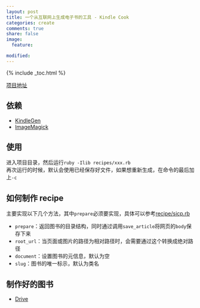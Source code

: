 ```yaml
---
layout: post
title: 一个从互联网上生成电子书的工具 - Kindle Cook
categories: create
comments: true
share: false
image:
  feature:

modified:
---
```


{% include _toc.html %}

[项目地址](https://github.com/SaulLawliet/kindlecook)

## 依赖
- [KindleGen](https://www.amazon.com/gp/feature.html?docId=1000765211)
- [ImageMagick](https://www.imagemagick.org)

## 使用
进入项目目录，然后运行`ruby -Ilib recipes/xxx.rb`  
再次运行的时候，默认会使用已经保存好文件，如果想重新生成，在命令的最后加上`-c`

## 如何制作 recipe
主要实现以下几个方法，其中`prepare`必须要实现，具体可以参考[recipe/sicp.rb](https://github.com/SaulLawliet/kindlecook/blob/master/recipes/sicp.rb)  
- `prepare`：返回图书的目录结构，同时通过调用`save_article`将网页的`body`保存下来  
- `root_url`：当页面或图片的路径为相对路径时，会需要通过这个转换成绝对路径  
- `document`：设置图书的元信息，默认为空  
- `slug`：图书的唯一标示，默认为类名  

## 制作好的图书
- [Drive](https://drive.google.com/drive/folders/1zrSwnKffuSPfLzn_oWv_HDLqCBJqAs33)
